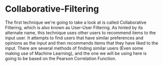 # Collaborative-Filtering
The first technique we're going to take a look at is called Collaborative Filtering, which is also known as User-User Filtering. As hinted by its alternate name, this technique uses other users to recommend items to the input user. It attempts to find users that have similar preferences and opinions as the input and then recommends items that they have liked to the input. There are several methods of finding similar users (Even some making use of Machine Learning), and the one we will be using here is going to be based on the Pearson Correlation Function.
